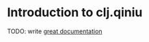 # Introduction to clj.qiniu

TODO: write [great documentation](http://jacobian.org/writing/great-documentation/what-to-write/)
